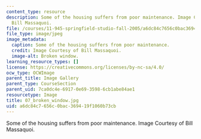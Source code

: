 ```yaml
---
content_type: resource
description: Some of the housing suffers from poor maintenance. Image Courtesy of
  Bill Massaquoi.
file: /courses/11-945-springfield-studio-fall-2005/a6dc84c7656c0bac369419f1060b73cb_07_broken_window.jpg
file_type: image/jpeg
image_metadata:
  caption: Some of the housing suffers from poor maintenance.
  credit: Image Courtesy of Bill Massaquoi.
  image-alt: Broken window.
learning_resource_types: []
license: https://creativecommons.org/licenses/by-nc-sa/4.0/
ocw_type: OCWImage
parent_title: Image Gallery
parent_type: CourseSection
parent_uid: 7ca0dc4e-6917-0e69-3598-6cb1abe84ae1
resourcetype: Image
title: 07_broken_window.jpg
uid: a6dc84c7-656c-0bac-3694-19f1060b73cb
---
```

Some of the housing suffers from poor maintenance. Image Courtesy of Bill Massaquoi.
